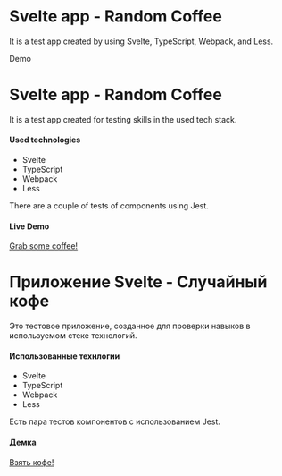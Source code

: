# Svelte app - Random Coffee

It is a test app created by using Svelte, TypeScript, Webpack, and Less.


Demo 


Svelte app - Random Coffee
====================

It is a test app created for testing skills in the used tech stack.

#### Used technologies

* Svelte
* TypeScript
* Webpack
* Less

There are a couple of tests of components using Jest.

#### Live Demo

<a href="http://munimaev.github.io/svelte-coffee/">Grab some coffee!</a>

Приложение Svelte - Случайный кофе
=========================

Это тестовое приложение, созданное для проверки навыков в используемом стеке технологий.

#### Использованные технлогии

* Svelte
* TypeScript
* Webpack
* Less

Есть пара тестов компонентов с использованием Jest.

#### Демка
<a href="http://munimaev.github.io/svelte-coffee/">Взять кофе!</a>
